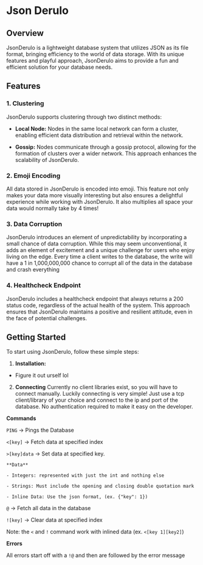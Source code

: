 # Json Derulo

## Overview

JsonDerulo is a lightweight database system that utilizes JSON as its file format, bringing efficiency to the world of data storage. With its unique features and playful approach, JsonDerulo aims to provide a fun and efficient solution for your database needs.

## Features

### 1. Clustering

JsonDerulo supports clustering through two distinct methods:

  - **Local Node:** Nodes in the same local network can form a cluster, enabling efficient data distribution and retrieval within the network.

  - **Gossip:** Nodes communicate through a gossip protocol, allowing for the formation of clusters over a wider network. This approach enhances the scalability of JsonDerulo.

### 2. Emoji Encoding

All data stored in JsonDerulo is encoded into emoji. This feature not only makes your data more visually interesting but also ensures a delightful experience while working with JsonDerulo. It also multiplies all space your data would normally take by 4 times!

### 3. Data Corruption

JsonDerulo introduces an element of unpredictability by incorporating a small chance of data corruption. While this may seem unconventional, it adds an element of excitement and a unique challenge for users who enjoy living on the edge. Every time a client writes to the database, the write will have a 1 in 1,000,000,000 chance to corrupt all of the data in the database and crash everything

### 4. Healthcheck Endpoint

JsonDerulo includes a healthcheck endpoint that always returns a 200 status code, regardless of the actual health of the system. This approach ensures that JsonDerulo maintains a positive and resilient attitude, even in the face of potential challenges.

## Getting Started

To start using JsonDerulo, follow these simple steps:

1. **Installation:**
  - Figure it out urself lol

2. **Connecting**
  Currently no client libraries exist, so you will have to connect manually. Luckily connecting is very simple! Just use a tcp client/library of your choice and connect to the ip and port of the database. No authentication required to make it easy on the developer.

  **Commands**

  `PING` -> Pings the Database

  `<[key]` -> Fetch data at specified index

  `>[key]data` -> Set data at specified key.

    **Data**

    - Integers: represented with just the int and nothing else

    - Strings: Must include the opening and closing double quotation mark

    - Inline Data: Use the json format, (ex. {"key": 1})

  `@` -> Fetch all data in the database

  `![key]` -> Clear data at specified index

  Note: the `<` and `!` command work with inlined data (ex. `<[key 1][key2]`)


  **Errors**

  All errors start off with a `!@` and then are followed by the error message
